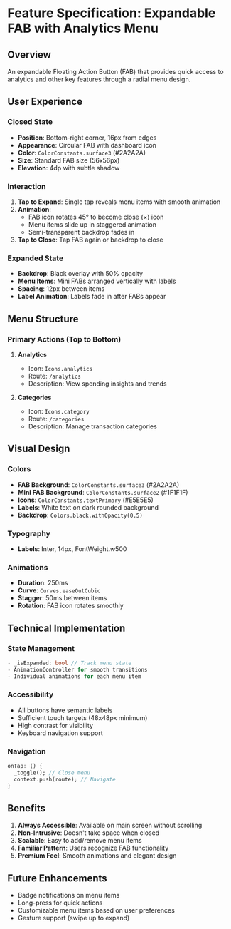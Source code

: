 # Feature Specification: Expandable FAB with Analytics Menu

## Overview
An expandable Floating Action Button (FAB) that provides quick access to analytics and other key features through a radial menu design.

## User Experience

### Closed State
- **Position**: Bottom-right corner, 16px from edges
- **Appearance**: Circular FAB with dashboard icon
- **Color**: `ColorConstants.surface3` (#2A2A2A)
- **Size**: Standard FAB size (56x56px)
- **Elevation**: 4dp with subtle shadow

### Interaction
1. **Tap to Expand**: Single tap reveals menu items with smooth animation
2. **Animation**: 
   - FAB icon rotates 45° to become close (×) icon
   - Menu items slide up in staggered animation
   - Semi-transparent backdrop fades in
3. **Tap to Close**: Tap FAB again or backdrop to close

### Expanded State
- **Backdrop**: Black overlay with 50% opacity
- **Menu Items**: Mini FABs arranged vertically with labels
- **Spacing**: 12px between items
- **Label Animation**: Labels fade in after FABs appear

## Menu Structure

### Primary Actions (Top to Bottom)
1. **Analytics** 
   - Icon: `Icons.analytics`
   - Route: `/analytics`
   - Description: View spending insights and trends

2. **Categories**
   - Icon: `Icons.category`
   - Route: `/categories`
   - Description: Manage transaction categories

## Visual Design

### Colors
- **FAB Background**: `ColorConstants.surface3` (#2A2A2A)
- **Mini FAB Background**: `ColorConstants.surface2` (#1F1F1F)
- **Icons**: `ColorConstants.textPrimary` (#E5E5E5)
- **Labels**: White text on dark rounded background
- **Backdrop**: `Colors.black.withOpacity(0.5)`

### Typography
- **Labels**: Inter, 14px, FontWeight.w500

### Animations
- **Duration**: 250ms
- **Curve**: `Curves.easeOutCubic`
- **Stagger**: 50ms between items
- **Rotation**: FAB icon rotates smoothly

## Technical Implementation

### State Management
```dart
- _isExpanded: bool // Track menu state
- AnimationController for smooth transitions
- Individual animations for each menu item
```

### Accessibility
- All buttons have semantic labels
- Sufficient touch targets (48x48px minimum)
- High contrast for visibility
- Keyboard navigation support

### Navigation
```dart
onTap: () {
  _toggle(); // Close menu
  context.push(route); // Navigate
}
```

## Benefits
1. **Always Accessible**: Available on main screen without scrolling
2. **Non-Intrusive**: Doesn't take space when closed
3. **Scalable**: Easy to add/remove menu items
4. **Familiar Pattern**: Users recognize FAB functionality
5. **Premium Feel**: Smooth animations and elegant design

## Future Enhancements
- Badge notifications on menu items
- Long-press for quick actions
- Customizable menu items based on user preferences
- Gesture support (swipe up to expand)